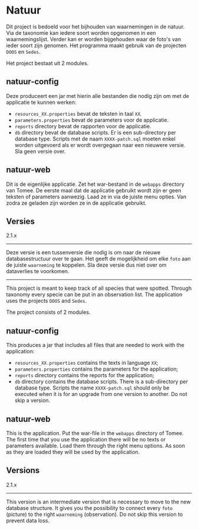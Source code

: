 Natuur
======

Dit project is bedoeld voor het bijhouden van waarnemingen in de natuur. Via de taxonomie kan iedere soort worden opgenomen in een waarnemingslijst. Verder kan er worden bijgehouden waar de foto's van ieder soort zijn genomen. Het programma maakt gebruik van de projecten `DOOS` en `Sedes`.

Het project bestaat uit 2 modules.

natuur-config
-------------

Deze produceert een jar met hierin alle bestanden die nodig zijn om met de applicatie te kunnen werken:
* `resources_XX.properties` bevat de teksten in taal `XX`.
* `parameters.properties` bevat de parameters voor de applicatie.
* `reports` directory bevat de rapporten voor de applicatie.
* `db` directory bevat de database scripts. Er is een sub-directory per database type. Scripts met de naam `XXXX-patch.sql` moeten enkel worden uitgevoerd als er wordt overgegaan naar een nieuwere versie. Sla geen versie over.

natuur-web
----------

Dit is de eigenlijke applicatie. Zet het war-bestand in de `webapps` directory van Tomee. De eerste maal dat de applicatie gebruikt wordt zijn er geen teksten of parameters aanwezig. Laad ze in via de juiste menu opties. Van zodra ze geladen zijn worden ze in de applicatie gebruikt.

Versies
-------

2.1.x
_____

Deze versie is een tussenversie die nodig is om naar de nieuwe databasestructuur over te gaan. Het geeft de mogelijkheid om elke `foto` aan de juiste `waarneming` te koppelen. Sla deze versie dus niet over om dataverlies te voorkomen.

<hr />

This project is meant to keep track of all species that were spotted. Through taxonomy every specie can be put in an observation list. The application uses the projects `DOOS` and `Sedes`.

The project consists of 2 modules.

natuur-config
-------------

This produces a jar that includes all files that are needed to work with the application:
* `resources_XX.properties` contains the texts in language `XX`;
* `parameters.properties` contains the parameters for the application;
* `reports` directory contains the reports for the application;
* `db` directory contains the database scripts. There is a sub-directory per database type. Scripts the name `XXXX-patch.sql` should only be executed when it is for an upgrade from one version to another. Do not skip a version.

natuur-web
----------

This is the application. Put the war-file in the `webapps` directory of Tomee. The first time that you use the application there will be no texts or parameters available. Load them through the right menu options. As soon as they are loaded they will be used by the application.

Versions
--------

2.1.x
_____

This version is an intermediate version that is necessary to move to the new database structure. It gives you the possibility to connect every `foto` (picture) to the right `waarneming` (observation). Do not skip this version to prevent data loss.

